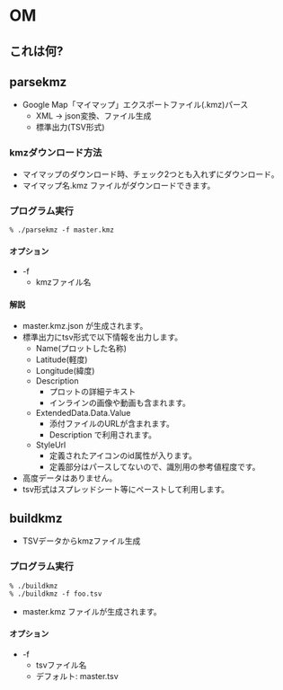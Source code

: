 OM
==

## これは何?

## parsekmz
- Google Map「マイマップ」エクスポートファイル(.kmz)パース
    - XML -> json変換、ファイル生成
    - 標準出力(TSV形式)

### kmzダウンロード方法
- マイマップのダウンロード時、チェック2つとも入れずにダウンロード。
- マイマップ名.kmz ファイルがダウンロードできます。

### プログラム実行

```
% ./parsekmz -f master.kmz
```
#### オプション
- -f
    - kmzファイル名

#### 解説
- master.kmz.json が生成されます。
- 標準出力にtsv形式で以下情報を出力します。
    - Name(プロットした名称)
    - Latitude(軽度)
    - Longitude(緯度)
    - Description
        - プロットの詳細テキスト
        - インラインの画像や動画も含まれます。
    - ExtendedData.Data.Value
        - 添付ファイルのURLが含まれます。
        - Description で利用されます。
    - StyleUrl
        - 定義されたアイコンのid属性が入ります。
        - 定義部分はパースしてないので、識別用の参考値程度です。
- 高度データはありません。
- tsv形式はスプレッドシート等にペーストして利用します。

## buildkmz
- TSVデータからkmzファイル生成

### プログラム実行

```
% ./buildkmz
% ./buildkmz -f foo.tsv
```

- master.kmz ファイルが生成されます。

#### オプション
- -f
    - tsvファイル名
    - デフォルト: master.tsv

